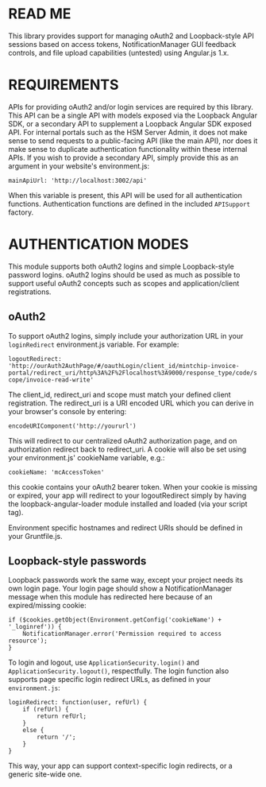 READ ME
=======

This library provides support for managing oAuth2 and Loopback-style API sessions based on access tokens, NotificationManager GUI feedback controls, and file upload capabilities (untested) using Angular.js 1.x.

REQUIREMENTS
============

APIs for providing oAuth2 and/or login services are required by this library. This API can be a single API with models exposed via the Loopback Angular SDK, or a secondary API to supplement a Loopback Angular SDK exposed API. For internal portals such as the HSM Server Admin, it does not make sense to send requests to a public-facing API (like the main API), nor does it make sense to duplicate authentication functionality within these internal APIs. If you wish to provide a secondary API, simply provide this as an argument in your website's environment.js:

`mainApiUrl: 'http://localhost:3002/api'`

When this variable is present, this API will be used for all authentication functions. Authentication functions are defined in the included `APISupport` factory.

AUTHENTICATION MODES
====================

This module supports both oAuth2 logins and simple Loopback-style password logins. oAuth2 logins should be used as much as possible to support useful oAuth2 concepts such as scopes and application/client registrations. 

oAuth2
------

To support oAuth2 logins, simply include your authorization URL in your `loginRedirect` environment.js variable. For example:

`logoutRedirect: 'http://ourAuth2AuthPage/#/oauthLogin/client_id/mintchip-invoice-portal/redirect_uri/http%3A%2F%2Flocalhost%3A9000/response_type/code/scope/invoice-read-write'`

The client_id, redirect_uri and scope must match your defined client registration. The redirect_uri is a URI encoded URL which you can derive in your browser's console by entering:

`encodeURIComponent('http://yoururl')`

This will redirect to our centralized oAuth2 authorization page, and on authorization redirect back to redirect_uri. A cookie will also be set using your environment.js' cookieName variable, e.g.:

`cookieName: 'mcAccessToken'`

this cookie contains your oAuth2 bearer token. When your cookie is missing or expired, your app will redirect to your logoutRedirect simply by having the loopback-angular-loader module installed and loaded (via your script tag).

Environment specific hostnames and redirect URIs should be defined in your Gruntfile.js.


Loopback-style passwords
------------------------

Loopback passwords work the same way, except your project needs its own login page. Your login page should show a NotificationManager message when this module has redirected here because of an expired/missing cookie:

	if ($cookies.getObject(Environment.getConfig('cookieName') + '_loginref')) {
		NotificationManager.error('Permission required to access resource');
	}
	
To login and logout, use `ApplicationSecurity.login()` and `ApplicationSecurity.logout()`, respectfully. The login function also supports page specific login redirect URLs, as defined in your `environment.js`:

	loginRedirect: function(user, refUrl) {
		if (refUrl) {
			return refUrl;
		}
		else {
			return '/'; 
		}
	}
	
This way, your app can support context-specific login redirects, or a generic site-wide one.
